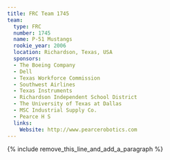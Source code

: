 ```yaml
---
title: FRC Team 1745
team:
  type: FRC
  number: 1745
  name: P-51 Mustangs
  rookie_year: 2006
  location: Richardson, Texas, USA
  sponsors:
  - The Boeing Company
  - Dell
  - Texas Workforce Commission
  - Southwest Airlines
  - Texas Instruments
  - Richardson Independent School District
  - The University of Texas at Dallas
  - MSC Industrial Supply Co.
  - Pearce H S
  links:
    Website: http://www.pearcerobotics.com
---
```


{% include remove_this_line_and_add_a_paragraph %}